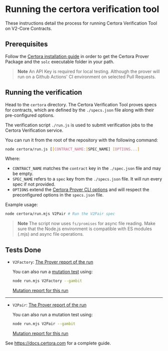 # Running the certora verification tool

These instructions detail the process for running Certora Verification Tool on V2-Core Contracts.

## Prerequisites

Follow the [Certora installation guide](https://docs.certora.com/en/latest/docs/user-guide/getting-started/install.html) in order to get the Certora Prover Package and the `solc` executable folder in your path.

> **Note**
> An API Key is required for local testing. Although the prover will run on a Github Actions' CI environment on selected Pull Requests.

## Running the verification
Head to the `certora` directory.
The Certora Verification Tool proves specs for contracts, which are defined by the `./specs.json` file along with their pre-configured options.

The verification script `./run.js` is used to submit verification jobs to the Certora Verification service.

You can run it from the root of the repository with the following command:

```bash
node certora/run.js [[CONTRACT_NAME:]SPEC_NAME] [OPTIONS...]
```

Where:

- `CONTRACT_NAME` matches the `contract` key in the `./spec.json` file and may be empty.
- `SPEC_NAME` refers to a `spec` key from the `./specs.json` file. It will run every spec if not provided.
- `OPTIONS` extend the [Certora Prover CLI options](https://docs.certora.com/en/latest/docs/prover/cli/options.html#certora-prover-cli-options) and will respect the preconfigured options in the `specs.json` file.


Example usage:

```bash
node certora/run.mjs V2Pair # Run the V2Pair spec
```
> **Note**
> The script now uses `fs/promises` for async file reading. Make sure that the Node.js environment is compatible with ES modules (.mjs) and async file operations.
>

## Tests Done

- `V2Factory`: [The Prover report of the run](https://prover.certora.com/output/604718/0fbc94ff3006402181588546ae5a86e8?anonymousKey=3fc18c911234192e77e3a39b1d32a979400abb01)

    You can also run a [mutation test](https://docs.certora.com/en/latest/docs/gambit/index.html) using:
    ```bash 
    node run.mjs V2Factory --gambit
    ```

    [Mutation report for this run](https://mutation-testing.certora.com/?id=e8731e88-73b4-4e6a-a029-170872a96971&anonymousKey=74e25399-c8a9-4027-9a56-ea5c361e4a44)


---

- `V2Pair`: [The Prover report of the run](https://prover.certora.com/output/15800/2987524d197447f4944e13ed519390f9?anonymousKey=d09bc4f46c5bab5a51296938fbffeb9fcac03252)

    You can also run a mutation test using:
    ```bash 
    node run.mjs V2Pair --gambit
    ```

    [Mutation report for this run](https://mutation-testing.certora.com/?id=e8731e88-73b4-4e6a-a029-170872a96971&anonymousKey=74e25399-c8a9-4027-9a56-ea5c361e4a44)




See https://docs.certora.com for a complete guide.
